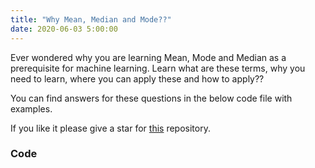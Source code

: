 ```yaml
---
title: "Why Mean, Median and Mode??"
date: 2020-06-03 5:00:00
---
```


Ever wondered why you are learning Mean, Mode and Median as a prerequisite for machine learning. Learn what are these terms,  why you need to learn, where you can apply these and how to apply??

You can find answers for these questions in the below code file with examples.

If you like it please give a star for <a href="https://github.com/udaykiranreddykondreddy/Code-for-learn-machinelearning" target="_blank">this</a> repository.

### Code

<a href="https://github.com/udaykondreddy/Code-for-learn-machinelearning/blob/master/math/statistics/mean_mode_median.ipynb"  class="btn btn-info" role="button" target="_blank"> <i class="fa fa-github fa-2x" aria-hidden="true"></i></a>
